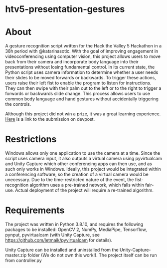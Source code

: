 # htv5-presentation-gestures

# About
A gesture recognition script written for the Hack the Valley 5 Hackathon in a 38h period with @katarinasotic. With the goal of improving engagement in videoconferencing using computer vision, this project allows users to move back from their camera and incorporate body language into their presentations without losing fundamental control. In its current state, the Python script uses camera information to determine whether a user needs their slides to be moved forwards or backwards. To trigger these actions, users raise their left fist to enable the program to listen for instructions. They can then swipe with their palm out to the left or to the right to trigger a forwards or backwards slide change. This process allows users to use common body language and hand gestures without accidentally triggering the controls. 

Although this project did not win a prize, it was a great learning experience. [Here](https://devpost.com/software/presentation-gestures-through-computer-vision-pgtcv) is a link to the submission on devpost. 

# Restrictions
Windows allows only one application to use the camera at a time. Since the script uses camera input, it also outputs a virtual camera using pyvirtualcam and Unity Capture which other conferencing apps can then use, and as such only works in Windows. Ideally, this project would be integrated within a conferencing software, so the creation of a virtual camera would be unecessary. Due to the time-restricted nature of the event, the fist-recognition algorithm uses a pre-trained network, which falls within fair-use. Actual deployment of the project will require a re-trained algorithm. 

# Requirements
The project was written in Python 3.8.10, and requires the following packages to be installed: OpenCV 2, NumPy, MediaPipe, Tensorflow, pynput, pyvirtualcam (with Unity Capture, see https://github.com/letmaik/pyvirtualcam for details).

Unity Capture can be installed and uninstalled from the Unity-Capture-master.zip folder (We do not own this work!). 
The project itself can be run from controller.py
